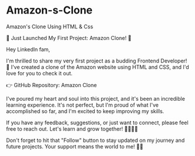 # Amazon-s-Clone
Amazon's Clone Using HTML &amp; Css

🚀 Just Launched My First Project: Amazon Clone! 🛒

Hey LinkedIn fam,

I'm thrilled to share my very first project as a budding Frontend Developer! 🌟 I've created a clone of the Amazon website using HTML and CSS, and I'd love for you to check it out.

👉 GitHub Repository: Amazon Clone

I've poured my heart and soul into this project, and it's been an incredible learning experience. It's not perfect, but I'm proud of what I've accomplished so far, and I'm excited to keep improving my skills.

If you have any feedback, suggestions, or just want to connect, please feel free to reach out. Let's learn and grow together! 👩‍💻👨‍💻

Don't forget to hit that "Follow" button to stay updated on my journey and future projects. Your support means the world to me! 🚀🔥
